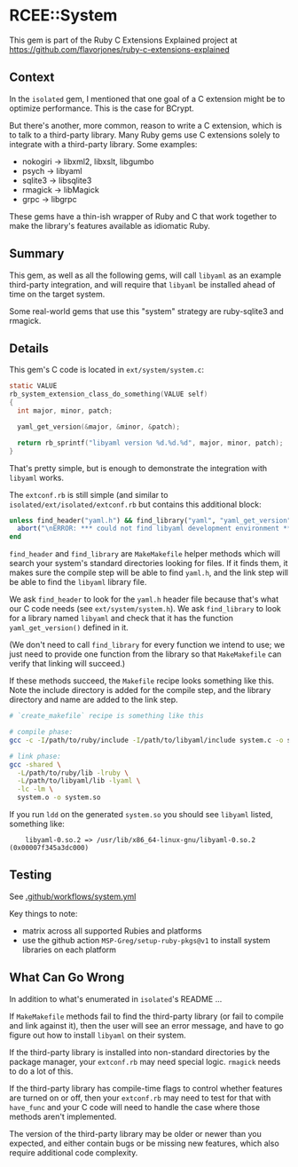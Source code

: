 # RCEE::System

This gem is part of the Ruby C Extensions Explained project at https://github.com/flavorjones/ruby-c-extensions-explained

## Context

In the `isolated` gem, I mentioned that one goal of a C extension might be to optimize performance. This is the case for BCrypt.

But there's another, more common, reason to write a C extension, which is to talk to a third-party library. Many Ruby gems use C extensions solely to integrate with a third-party library. Some examples:

- nokogiri → libxml2, libxslt, libgumbo
- psych → libyaml
- sqlite3 → libsqlite3
- rmagick → libMagick
- grpc → libgrpc

These gems have a thin-ish wrapper of Ruby and C that work together to make the library's features available as idiomatic Ruby.


## Summary

This gem, as well as all the following gems, will call `libyaml` as an example third-party integration, and will require that `libyaml` be installed ahead of time on the target system.

Some real-world gems that use this "system" strategy are ruby-sqlite3 and rmagick.


## Details

This gem's C code is located in `ext/system/system.c`:

``` C
static VALUE
rb_system_extension_class_do_something(VALUE self)
{
  int major, minor, patch;

  yaml_get_version(&major, &minor, &patch);

  return rb_sprintf("libyaml version %d.%d.%d", major, minor, patch);
}
```

That's pretty simple, but is enough to demonstrate the integration with `libyaml` works.

The `extconf.rb` is still simple (and similar to `isolated/ext/isolated/extconf.rb` but contains this additional block:

``` ruby
unless find_header("yaml.h") && find_library("yaml", "yaml_get_version")
  abort("\nERROR: *** could not find libyaml development environment ***\n\n")
end
```

`find_header` and `find_library` are `MakeMakefile` helper methods which will search your system's standard directories looking for files. If it finds them, it makes sure the compile step will be able to find `yaml.h`, and the link step will be able to find the `libyaml` library file.

We ask `find_header` to look for the `yaml.h` header file because that's what our C code needs (see `ext/system/system.h`). We ask `find_library` to look for a library named `libyaml` and check that it has the function `yaml_get_version()` defined in it.

(We don't need to call `find_library` for every function we intend to use; we just need to provide one function from the library so that `MakeMakefile` can verify that linking will succeed.)

If these methods succeed, the `Makefile` recipe looks something like this. Note the include directory is added for the compile step, and the library directory and name are added to the link step.

``` sh
# `create_makefile` recipe is something like this

# compile phase:
gcc -c -I/path/to/ruby/include -I/path/to/libyaml/include system.c -o system.o

# link phase:
gcc -shared \
  -L/path/to/ruby/lib -lruby \
  -L/path/to/libyaml/lib -lyaml \
  -lc -lm \
  system.o -o system.so
```

If you run `ldd` on the generated `system.so` you should see `libyaml` listed, something like:

``` text
	libyaml-0.so.2 => /usr/lib/x86_64-linux-gnu/libyaml-0.so.2 (0x00007f345a3dc000)
```


## Testing

See [.github/workflows/system.yml](../.github/workflows/system.yml)

Key things to note:

- matrix across all supported Rubies and platforms
- use the github action `MSP-Greg/setup-ruby-pkgs@v1` to install system libraries on each platform


## What Can Go Wrong

In addition to what's enumerated in `isolated`'s README ...

If `MakeMakefile` methods fail to find the third-party library (or fail to compile and link against it), then the user will see an error message, and have to go figure out how to install `libyaml` on their system.

If the third-party library is installed into non-standard directories by the package manager, your `extconf.rb` may need special logic. `rmagick` needs to do a lot of this.

If the third-party library has compile-time flags to control whether features are turned on or off, then your `extconf.rb` may need to test for that with `have_func` and your C code will need to handle the case where those methods aren't implemented.

The version of the third-party library may be older or newer than you expected, and either contain bugs or be missing new features, which also require additional code complexity.
